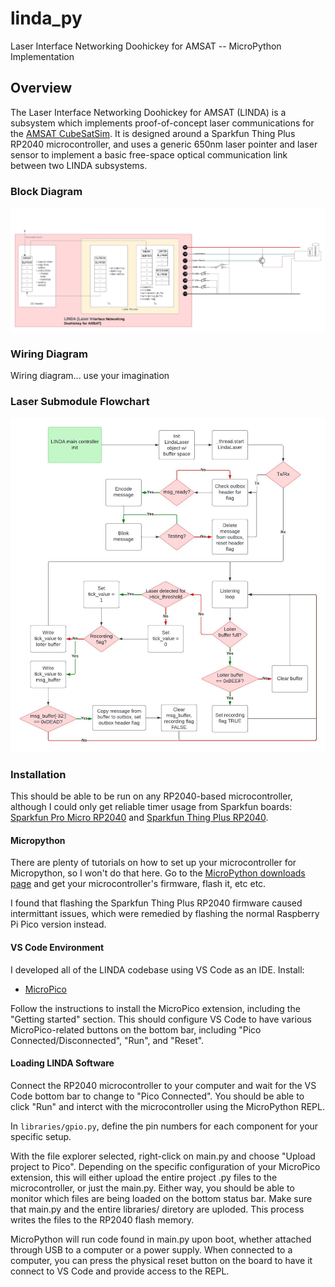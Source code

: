 # linda_py

Laser Interface Networking Doohickey for AMSAT -- MicroPython Implementation

## Overview

The Laser Interface Networking Doohickey for AMSAT (LINDA) is a subsystem which implements proof-of-concept laser communications for the [AMSAT CubeSatSim](https://github.com/alanbjohnston/CubeSatSim). It is designed around a Sparkfun Thing Plus RP2040 microcontroller, and uses a generic 650nm laser pointer and laser sensor to implement a basic free-space optical communication link between two LINDA subsystems.

### Block Diagram

![Linda Block Diagram](./doc/LINDA%20Block%20Diagram.jpeg)

### Wiring Diagram

Wiring diagram... use your imagination

### Laser Submodule Flowchart

![LINDA Laser Submodule Flowchart](./doc/LINDA%20Laser%20Flowchart.jpeg)

### Installation

This should be able to be run on any RP2040-based microcontroller, although I could only get reliable timer usage from Sparkfun boards: [Sparkfun Pro Micro RP2040](https://www.sparkfun.com/products/18288) and [Sparkfun Thing Plus RP2040](https://www.sparkfun.com/products/17745).

#### Micropython

There are plenty of tutorials on how to set up your microcontroller for Micropython, so I won't do that here. Go to the [MicroPython downloads page](https://micropython.org/download/?mcu=rp2040) and get your microcontroller's firmware, flash it, etc etc.

I found that flashing the Sparkfun Thing Plus RP2040 firmware caused intermittant issues, which were remedied by flashing the normal Raspberry Pi Pico version instead.

#### VS Code Environment

I developed all of the LINDA codebase using VS Code as an IDE. Install:

* [MicroPico](https://marketplace.visualstudio.com/items?itemName=paulober.pico-w-go)

Follow the instructions to install the MicroPico extension, including the "Getting started" section. This should configure VS Code to have various MicroPico-related buttons on the bottom bar, including "Pico Connected/Disconnected", "Run", and "Reset".

#### Loading LINDA Software

Connect the RP2040 microcontroller to your computer and wait for the VS Code bottom bar to change to "Pico Connected". You should be able to click "Run" and interct with the microcontroller using the MicroPython REPL.

In ```libraries/gpio.py```, define the pin numbers for each component for your specific setup.

With the file explorer selected, right-click on main.py and choose "Upload project to Pico". Depending on the specific configuration of your MicroPico extension, this will either upload the entire project .py files to the microcontroller, or just the main.py. Either way, you should be able to monitor which files are being loaded on the bottom status bar. Make sure that main.py and the entire libraries/ diretory are uploded. This process writes the files to the RP2040 flash memory.

MicroPython will run code found in main.py upon boot, whether attached through USB to a computer or a power supply. When connected to a computer, you can press the physical reset button on the board to have it connect to VS Code and provide access to the REPL.